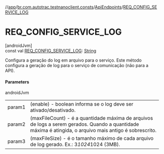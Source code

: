 //[app](../../../index.md)/[br.com.autotrac.testnanoclient.consts](../index.md)/[ApiEndpoints](index.md)/[REQ_CONFIG_SERVICE_LOG](-r-e-q_-c-o-n-f-i-g_-s-e-r-v-i-c-e_-l-o-g.md)

# REQ_CONFIG_SERVICE_LOG

[androidJvm]\
const val [REQ_CONFIG_SERVICE_LOG](-r-e-q_-c-o-n-f-i-g_-s-e-r-v-i-c-e_-l-o-g.md): [String](https://kotlinlang.org/api/latest/jvm/stdlib/kotlin/-string/index.html)

Configura a geração do log em arquivo para o serviço. Este método configura a geração de log para o serviço de comunicação (não para a API).

#### Parameters

androidJvm

| | |
|---|---|
| param1 | (enable) - boolean informa se o log deve ser ativado/desativado. |
| param2 | (maxFileCount) - é a quantidade máxima de arquivos de logs a serem gerados. Quando a quantidade máxima é atingida, o arquivo mais antigo é sobrescrito. |
| param3 | (maxFileSize) - é o tamanho máximo de cada arquivo de log gerado. Ex.: 3*1024*1024 (3MB). |
